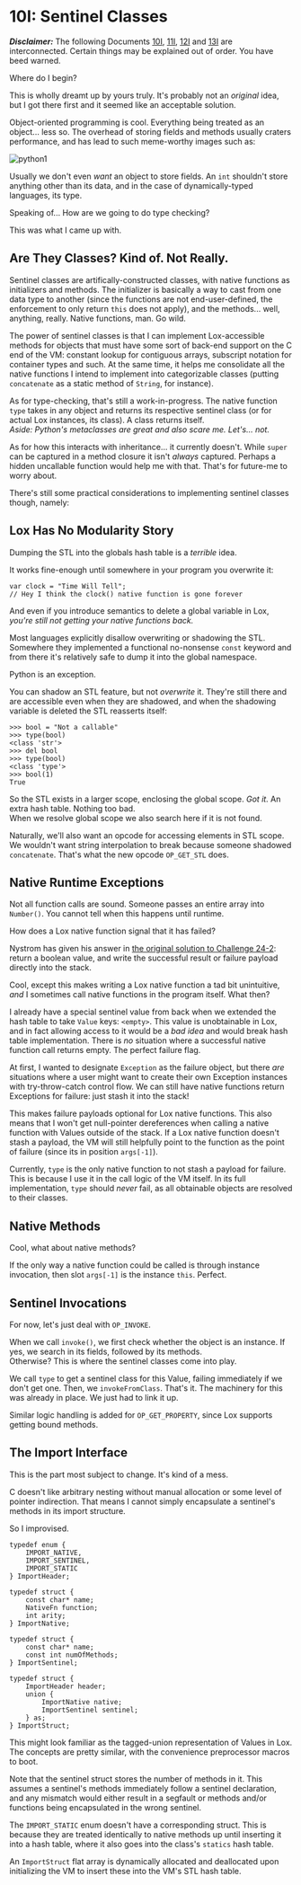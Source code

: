 # 10I: Sentinel Classes

***Disclaimer:*** The following Documents [10I](10I_SentinelClasses.md), [11I](11I_Arrays.md), [12I](12I_StaticMethods.md) and [13I](13I_MultipleInheritance.md) are interconnected. Certain things may be explained out of order. You have beed warned.

Where do I begin?

This is wholly dreamt up by yours truly. It's probably not an *original* idea, but I got there first and it seemed like an acceptable solution.

Object-oriented programming is cool. Everything being treated as an object... less so. The overhead of storing fields and methods usually craters performance, and has lead to such meme-worthy images such as:

![python1](https://github.com/user-attachments/assets/1e4fd45d-6c5a-4271-a617-a4ecdb352fd1)

Usually we don't even *want* an object to store fields. An `int` shouldn't store anything other than its data, and in the case of dynamically-typed languages, its type.

Speaking of... How are we going to do type checking?

This was what I came up with.

## Are They Classes? Kind of. Not Really.

Sentinel classes are artifically-constructed classes, with native functions as initializers and methods. The initializer is basically a way to cast from one data type to another (since the functions are not end-user-defined, the enforcement to only return `this` does not apply), and the methods... well, anything, really. Native functions, man. Go wild.

The power of sentinel classes is that I can implement Lox-accessible methods for objects that must have some sort of back-end support on the C end of the VM: constant lookup for contiguous arrays, subscript notation for container types and such. At the same time, it helps me consolidate all the native functions I intend to implement into categorizable classes (putting `concatenate` as a static method of `String`, for instance).

As for type-checking, that's still a work-in-progress. The native function `type` takes in any object and returns its respective sentinel class (or for actual Lox instances, its class). A class returns itself.  
*Aside: Python's metaclasses are great and also scare me. Let's... not.* 

As for how this interacts with inheritance... it currently doesn't. While `super` can be captured in a method closure it isn't *always* captured. Perhaps a hidden uncallable function would help me with that. That's for future-me to worry about.

There's still some practical considerations to implementing sentinel classes though, namely:

## Lox Has No Modularity Story

Dumping the STL into the globals hash table is a *terrible* idea.

It works fine-enough until somewhere in your program you overwrite it:

```
var clock = "Time Will Tell";
// Hey I think the clock() native function is gone forever
```

And even if you introduce semantics to delete a global variable in Lox, *you're still not getting your native functions back.*

Most languages explicitly disallow overwriting or shadowing the STL. Somewhere they implemented a functional no-nonsense `const` keyword and from there it's relatively safe to dump it into the global namespace.

Python is an exception.

You can shadow an STL feature, but not *overwrite* it. They're still there and are accessible even when they are shadowed, and when the shadowing variable is deleted the STL reasserts itself:

```
>>> bool = "Not a callable"
>>> type(bool)
<class 'str'>
>>> del bool
>>> type(bool)
<class 'type'>
>>> bool(1)
True
```

So the STL exists in a larger scope, enclosing the global scope. *Got it.* An extra hash table. Nothing too bad.  
When we resolve global scope we also search here if it is not found.

Naturally, we'll also want an opcode for accessing elements in STL scope. We wouldn't want string interpolation to break because someone shadowed `concatenate`. That's what the new opcode `OP_GET_STL` does.

## Native Runtime Exceptions

Not all function calls are sound. Someone passes an entire array into `Number()`. You cannot tell when this happens until runtime.

How does a Lox native function signal that it has failed?

Nystrom has given his answer in [the original solution to Challenge 24-2](https://github.com/munificent/craftinginterpreters/blob/master/note/answers/chapter24_calls/2.md): return a boolean value, and write the successful result or failure payload directly into the stack.

Cool, except this makes writing a Lox native function a tad bit unintuitive, *and* I sometimes call native functions in the program itself. What then?

I already have a special sentinel value from back when we extended the hash table to take `Value` keys: `<empty>`. This value is unobtainable in Lox, and in fact allowing access to it would be a *bad idea* and would break hash table implementation. There is *no* situation where a successful native function call returns empty. The perfect failure flag.

At first, I wanted to designate `Exception` as the failure object, but there *are* situations where a user might want to create their own Exception instances with try-throw-catch control flow. We can still have native functions return Exceptions for failure: just stash it into the stack!

This makes failure payloads optional for Lox native functions. This also means that I won't get null-pointer dereferences when calling a native function with Values outside of the stack. If a Lox native function doesn't stash a payload, the VM will still helpfully point to the function as the point of failure (since its in position `args[-1]`).

Currently, `type` is the only native function to not stash a payload for failure. This is because I use it in the call logic of the VM itself. In its full implementation, `type` should *never* fail, as all obtainable objects are resolved to their classes.

## Native Methods

Cool, what about native methods?

If the only way a native function could be called is through instance invocation, then slot `args[-1]` is the instance `this`. Perfect.

## Sentinel Invocations

For now, let's just deal with `OP_INVOKE`.

When we call `invoke()`, we first check whether the object is an instance. If yes, we search in its fields, followed by its methods.  
Otherwise? This is where the sentinel classes come into play.

We call `type` to get a sentinel class for this Value, failing immediately if we don't get one. Then, we `invokeFromClass`. That's it. The machinery for this was already in place. We just had to link it up.

Similar logic handling is added for `OP_GET_PROPERTY`, since Lox supports getting bound methods.

## The Import Interface

This is the part most subject to change. It's kind of a mess.

C doesn't like arbitrary nesting without manual allocation or some level of pointer indirection. That means I cannot simply encapsulate a sentinel's methods in its import structure.

So I improvised.

```
typedef enum {
    IMPORT_NATIVE,
    IMPORT_SENTINEL,
    IMPORT_STATIC
} ImportHeader;

typedef struct {
    const char* name;
    NativeFn function;
    int arity;
} ImportNative;

typedef struct {
    const char* name;
    const int numOfMethods;
} ImportSentinel;

typedef struct {
    ImportHeader header;
    union {
        ImportNative native;
        ImportSentinel sentinel;
    } as;
} ImportStruct;
```

This might look familiar as the tagged-union representation of Values in Lox. The concepts are pretty similar, with the convenience preprocessor macros to boot.

Note that the sentinel struct stores the number of methods in it. This assumes a sentinel's methods immediately follow a sentinel declaration, and any mismatch would either result in a segfault or methods and/or functions being encapsulated in the wrong sentinel.

The `IMPORT_STATIC` enum doesn't have a corresponding struct. This is because they are treated identically to native methods up until inserting it into a hash table, where it also goes into the class's `statics` hash table.

An `ImportStruct` flat array is dynamically allocated and deallocated upon initializing the VM to insert these into the VM's STL hash table.
